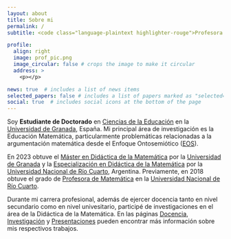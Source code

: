 ```yaml
---
layout: about
title: Sobre mi
permalink: /
subtitle: <code class="language-plaintext highlighter-rouge">Profesora de Matemática</code>

profile:
  align: right
  image: prof_pic.png
  image_circular: false # crops the image to make it circular
  address: >
    <p></p>

news: true  # includes a list of news items
selected_papers: false # includes a list of papers marked as "selected={true}"
social: true  # includes social icons at the bottom of the page
---
```


Soy **Estudiante de Doctorado** en [Ciencias de la Educación](https://doctorados.ugr.es/cienciaseducacion/) en la [Universidad de Granada](https://www.ugr.es/), España. Mi principal área de investigación es la Educación Matemática, particularmente problemáticas relacionadas a la argumentación matemática desde el Enfoque Ontosemiótico ([EOS](https://enfoqueontosemiotico.ugr.es/)). 

En 2023 obtuve el [Máster en Didáctica de la Matemática](https://www.ugr.es/estudiantes/master-doctorados/master-universitario-didactica-matematica-1) por la [Universidad de Granada](https://www.ugr.es/) y la [Especialización en Didáctica de la Matemática](https://www.exa.unrc.edu.ar/especializacion-en-didactica-de-la-matematica/) por la [Universidad Nacional de Río Cuarto](https://www.unrc.edu.ar/), Argentina. Previamente, en 2018 obtuve el grado de [Profesora de Matemática](https://www.unrc.edu.ar/unrc/carreras/exa_prof_matematica.php) en la [Universidad Nacional de Río Cuarto](https://www.unrc.edu.ar/).

Durante mi carrera profesional, además de ejercer docencia tanto en nivel secundario como en nivel univesitario, participé de investigaciones en el área de la Didáctica de la Matemática. En las páginas [Docencia](/teaching/), [Investigación](/research/) y [Presentaciones](https://bmilanesio.github.io/presentations/) pueden encontrar más información sobre mis respectivos trabajos.
